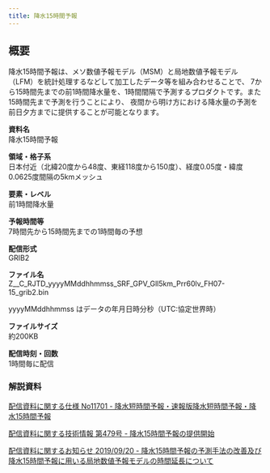 ```yaml
---
title: 降水15時間予報
---
```


## 概要
降水15時間予報は、メソ数値予報モデル（MSM）と局地数値予報モデル（LFM）を統計処理するなどして加工したデータ等を組み合わせることで、
7から15時間先までの前1時間降水量を、1時間間隔で予測するプロダクトです。また15時間先まで予測を行うことにより、
夜間から明け方における降水量の予測を前日夕方までに提供することが可能となります。

**資料名** <br/>
降水15時間予報

**領域・格子系** <br/>
日本付近（北緯20度から48度、東経118度から150度）、経度0.05度・緯度0.0625度間隔の5kmメッシュ

**要素・レベル** <br/>
前1時間降水量

**予報時間等** <br/>
7時間先から15時間先までの1時間毎の予想

**配信形式** <br/>
GRIB2

**ファイル名** <br/>
Z__C_RJTD_yyyyMMddhhmmss_SRF_GPV_Gll5km_Prr60lv_FH07-15_grib2.bin

yyyyMMddhhmmss はデータの年月日時分秒（UTC:協定世界時）

**ファイルサイズ** <br/>
約200KB

**配信時刻・回数** <br/>
1時間毎に配信

### 解説資料
[配信資料に関する仕様 No11701 - 降水短時間予報・速報版降水短時間予報・降水15時間予報](https://www.data.jma.go.jp/suishin/shiyou/pdf/no11701)


[配信資料に関する技術情報 第479号 - 降水15時間予報の提供開始](https://dmdata.jp/docs/jma/technical/479.pdf)


[配信資料に関するお知らせ 2019/09/20 - 降水15時間予報の予測手法の改善及び降水15時間予報に用いる局地数値予報モデルの時間延長について](https://dmdata.jp/docs/jma/notice/20190920a.pdf)
